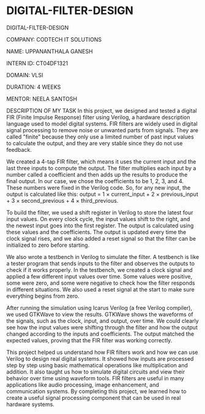 # DIGITAL-FILTER-DESIGN

DIGITAL-FILTER-DESIGN

COMPANY: CODTECH IT SOLUTIONS

NAME: UPPANANTHALA GANESH

INTERN ID:  CT04DF1321

DOMAIN: VLSI

DURATION: 4 WEEKS

MENTOR: NEELA SANTOSH

DESCRIPTION OF MY TASK
In this project, we designed and tested a digital FIR (Finite Impulse Response) filter using Verilog, a hardware description language used to model digital systems. FIR filters are widely used in digital signal processing to remove noise or unwanted parts from signals. They are called "finite" because they only use a limited number of past input values to calculate the output, and they are very stable since they do not use feedback.

We created a 4-tap FIR filter, which means it uses the current input and the last three inputs to compute the output. The filter multiplies each input by a number called a coefficient and then adds up the results to produce the final output. In our case, we chose the coefficients to be 1, 2, 3, and 4. These numbers were fixed in the Verilog code. So, for any new input, the output is calculated like this: output = 1 × current_input + 2 × previous_input + 3 × second_previous + 4 × third_previous.

To build the filter, we used a shift register in Verilog to store the latest four input values. On every clock cycle, the input values shift to the right, and the newest input goes into the first register. The output is calculated using these values and the coefficients. The output is updated every time the clock signal rises, and we also added a reset signal so that the filter can be initialized to zero before starting.

We also wrote a testbench in Verilog to simulate the filter. A testbench is like a tester program that sends inputs to the filter and observes the outputs to check if it works properly. In the testbench, we created a clock signal and applied a few different input values over time. Some values were positive, some were zero, and some were negative to check how the filter responds in different situations. We also used a reset signal at the start to make sure everything begins from zero.

After running the simulation using Icarus Verilog (a free Verilog compiler), we used GTKWave to view the results. GTKWave shows the waveforms of the signals, such as the clock, input, and output, over time. We could clearly see how the input values were shifting through the filter and how the output changed according to the inputs and coefficients. The output matched the expected values, proving that the FIR filter was working correctly.

This project helped us understand how FIR filters work and how we can use Verilog to design real digital systems. It showed how inputs are processed step by step using basic mathematical operations like multiplication and addition. It also taught us how to simulate digital circuits and view their behavior over time using waveform tools. FIR filters are useful in many applications like audio processing, image enhancement, and communication systems. By completing this project, we learned how to create a useful signal processing component that can be used in real hardware systems.



